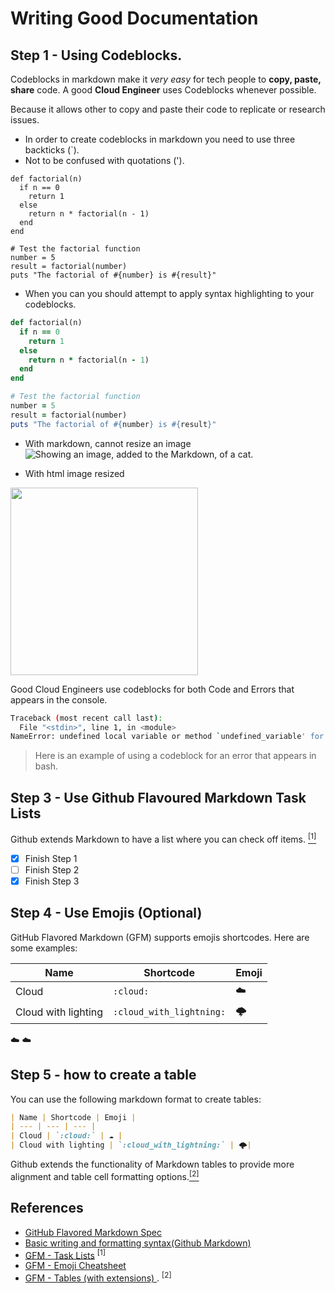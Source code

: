 # Writing Good Documentation

## Step 1 - Using Codeblocks.

Codeblocks in markdown make it *very easy* for tech people to **copy, paste, share** code.
A good __Cloud Engineer__ uses Codeblocks whenever possible.

Because it allows other to copy and paste their code to replicate or research issues.

- In order to create codeblocks in markdown you need to use three backticks (`).
- Not to be confused with quotations (').

```
def factorial(n)
  if n == 0
    return 1
  else
    return n * factorial(n - 1)
  end
end

# Test the factorial function
number = 5
result = factorial(number)
puts "The factorial of #{number} is #{result}"
```

- When you can you should attempt to apply syntax highlighting to your codeblocks.

```ruby
def factorial(n)
  if n == 0
    return 1
  else
    return n * factorial(n - 1)
  end
end

# Test the factorial function
number = 5
result = factorial(number)
puts "The factorial of #{number} is #{result}"
```
- With markdown, cannot resize an image
![Showing an image, added to the Markdown, of a cat.](https://github.com/lestersantos/github-docs-example/assets/30423581/64ca0e01-37fc-438b-b14d-47f65593db1a)

- With html image resized
<img src="https://github.com/lestersantos/github-docs-example/assets/30423581/64ca0e01-37fc-438b-b14d-47f65593db1a" width="300px"/>

Good Cloud Engineers use codeblocks for both Code and Errors that appears in the console.

```bash
Traceback (most recent call last):
  File "<stdin>", line 1, in <module>
NameError: undefined local variable or method `undefined_variable' for main:Object
```
> Here is an example of using a codeblock for an error that appears in bash.

## Step 3 - Use Github Flavoured Markdown Task Lists

Github extends Markdown to have a list where you can check off items. [<sup>[1]</sup>](#references)

- [x] Finish Step 1
- [ ] Finish Step 2
- [x] Finish Step 3

## Step 4 - Use Emojis (Optional)

GitHub Flavored Markdown (GFM) supports emojis shortcodes.
Here are some examples:

| Name | Shortcode | Emoji |
| --- | --- | --- |
| Cloud | `:cloud:` | ☁️ |
| Cloud with lighting | `:cloud_with_lightning:` | 🌩️|

☁️ :cloud:

## Step 5 - how to create a table

You can use the following markdown format to create tables:

~~~md
| Name | Shortcode | Emoji |
| --- | --- | --- |
| Cloud | `:cloud:` | ☁️ |
| Cloud with lighting | `:cloud_with_lightning:` | 🌩️|
~~~
Github extends the functionality of Markdown tables to provide more alignment and table cell formatting options.[<sup>[2]</sup>](#references)
## References

- [GitHub Flavored Markdown Spec](https://github.github.com/gfm/)
- [Basic writing and formatting syntax(Github Markdown)](https://docs.github.com/en/get-started/writing-on-github/getting-started-with-writing-and-formatting-on-github/basic-writing-and-formatting-syntax#quoting-text)
- [GFM - Task Lists](https://docs.github.com/en/get-started/writing-on-github/getting-started-with-writing-and-formatting-on-github/basic-writing-and-formatting-syntax#task-lists) <sup>[1]</sup>
- [GFM - Emoji Cheatsheet](https://github.com/ikatyang/emoji-cheat-sheet)
- [GFM - Tables (with extensions) ](https://github.github.com/gfm/#tables-extension-). <sup>[2]</sup>
